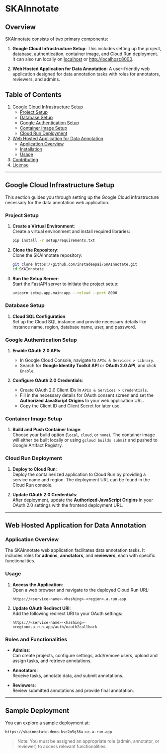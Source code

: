 # SKAInnotate

## Overview

SKAInnotate consists of two primary components:

1. **Google Cloud Infrastructure Setup**: This includes setting up the project, database, authentication, container image, and Cloud Run deployment. It can also run locally on [localhost](http://127.0.0.1:8000) or [http://localhost:8000](http://localhost:8000).
   
2. **Web Hosted Application for Data Annotation**: A user-friendly web application designed for data annotation tasks with roles for annotators, reviewers, and admins.

## Table of Contents

1. [Google Cloud Infrastructure Setup](#google-cloud-infrastructure-setup)
   - [Project Setup](#project-setup)
   - [Database Setup](#database-setup)
   - [Google Authentication Setup](#google-authentication-setup)
   - [Container Image Setup](#container-image-setup)
   - [Cloud Run Deployment](#cloud-run-deployment)
2. [Web Hosted Application for Data Annotation](#web-hosted-application-for-data-annotation)
   - [Application Overview](#application-overview)
   - [Installation](#installation)
   - [Usage](#usage)
3. [Contributing](#contributing)
4. [License](#license)

---

## Google Cloud Infrastructure Setup

This section guides you through setting up the Google Cloud infrastructure necessary for the data annotation web application.

### Project Setup

1. **Create a Virtual Environment**:  
   Create a virtual environment and install required libraries:

    ```sh
    pip install -r setup/requirements.txt
    ```

2. **Clone the Repository**:  
   Clone the SKAInnotate repository:

    ```sh
    git clone https://github.com/instadeepai/SKAInnotate.git
    cd SKAInnotate
    ```

3. **Run the Setup Server**:  
   Start the FastAPI server to initiate the project setup:

    ```sh
    uvicorn setup.app.main:app --reload --port 8000
    ```

### Database Setup

1. **Cloud SQL Configuration**:  
   Set up the Cloud SQL instance and provide necessary details like instance name, region, database name, user, and password.

### Google Authentication Setup

1. **Enable OAuth 2.0 APIs**:  
   - In Google Cloud Console, navigate to `APIs & Services > Library`.
   - Search for **Google Identity Toolkit API** or **OAuth 2.0 API**, and click `Enable`.

2. **Configure OAuth 2.0 Credentials**:
   - Create OAuth 2.0 Client IDs in `APIs & Services > Credentials`.
   - Fill in the necessary details for OAuth consent screen and set the **Authorized JavaScript Origins** to your web application URL.
   - Copy the Client ID and Client Secret for later use.

### Container Image Setup

1. **Build and Push Container Image**:  
   Choose your build option (`local`, `cloud`, or `none`). The container image will either be built locally or using `gcloud builds submit` and pushed to Google Artifact Registry.

### Cloud Run Deployment

1. **Deploy to Cloud Run**:  
   Deploy the containerized application to Cloud Run by providing a service name and region. The deployment URL can be found in the Cloud Run console.

2. **Update OAuth 2.0 Credentials**:  
   After deployment, update the **Authorized JavaScript Origins** in your OAuth 2.0 settings with the frontend deployment URL.

---

## Web Hosted Application for Data Annotation

### Application Overview

The SKAInnotate web application facilitates data annotation tasks. It includes roles for **admins**, **annotators**, and **reviewers**, each with specific functionalities.

### Usage

1. **Access the Application**:  
   Open a web browser and navigate to the deployed Cloud Run URL:

   ```plaintext
   https://<service-name>-<hashing>-<region>.a.run.app
   ```

2. **Update OAuth Redirect URI**:  
   Add the following redirect URI to your OAuth settings:

   ```plaintext
   https://<service-name>-<hashing>-<region>.a.run.app/auth/oauth2callback
   ```

### Roles and Functionalities

- **Admins**:  
  Can create projects, configure settings, add/remove users, upload and assign tasks, and retrieve annotations.

- **Annotators**:  
  Receive tasks, annotate data, and submit annotations.

- **Reviewers**:  
  Review submitted annotations and provide final annotation.

---

## Sample Deployment

You can explore a sample deployment at:

```plaintext
https://skainnotate-demo-kse2o5g36a-uc.a.run.app
```

> Note: You must be assigned an appropriate role (admin, annotator, or reviewer) to access relevant functionalities.